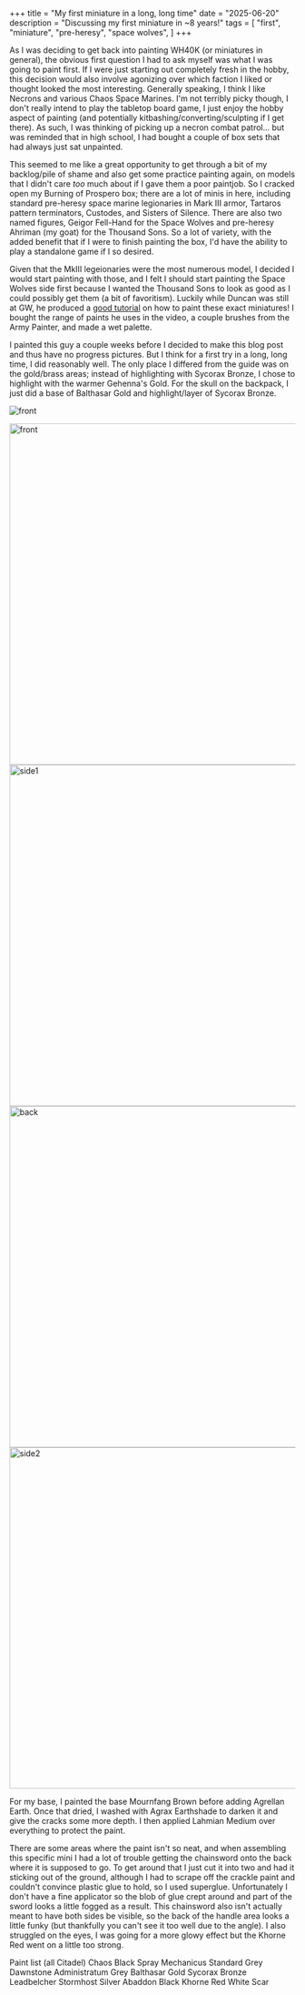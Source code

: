 +++
title = "My first miniature in a long, long time"
date = "2025-06-20"
description = "Discussing my first miniature in ~8 years!"
tags = [
    "first",
    "miniature",
    "pre-heresy",
    "space wolves",
]
+++

As I was deciding to get back into painting WH40K (or miniatures in general), the obvious first question I had to ask myself was what I was going to paint first. If I were just starting out completely fresh in the hobby, this decision would also involve agonizing over which faction I liked or thought looked the most interesting. Generally speaking, I think I like Necrons and various Chaos Space Marines. I'm not terribly picky though, I don't really intend to play the tabletop board game, I just enjoy the hobby aspect of painting (and potentially kitbashing/converting/sculpting if I get there). As such, I was thinking of picking up a necron combat patrol... but was reminded that in high school, I had bought a couple of box sets that had always just sat unpainted.

This seemed to me like a great opportunity to get through a bit of my backlog/pile of shame and also get some practice painting again, on models that I didn't care *too* much about if I gave them a poor paintjob. So I cracked open my Burning of Prospero box; there are a lot of minis in here, including standard pre-heresy space marine legionaries in Mark III armor, Tartaros pattern terminators, Custodes, and Sisters of Silence. There are also two named figures, Geigor Fell-Hand for the Space Wolves and pre-heresy Ahriman (my goat) for the Thousand Sons. So a lot of variety, with the added benefit that if I were to finish painting the box, I'd have the ability to play a standalone game if I so desired.

Given that the MkIII legeionaries were the most numerous model, I decided I would start painting with those, and I felt I should start painting the Space Wolves side first because I wanted the Thousand Sons to look as good as I could possibly get them (a bit of favoritism). Luckily while Duncan was still at GW, he produced a [good tutorial](https://www.youtube.com/watch?v=-cAB8UsSSos) on how to paint these exact miniatures! I bought the range of paints he uses in the video, a couple brushes from the Army Painter, and made a wet palette.

I painted this guy a couple weeks before I decided to make this blog post and thus have no progress pictures. But I think for a first try in a long, long time, I did reasonably well. The only place I differed from the guide was on the gold/brass areas; instead of highlighting with Sycorax Bronze, I chose to highlight with the warmer Gehenna's Gold. For the skull on the backpack, I just did a base of Balthasar Gold and highlight/layer of Sycorax Bronze.

![front](../content/blog/firstmini/im1.JPG)

<img src="im1.JPG" alt="front" width="600"/>

<img src="im2.JPG" alt="side1" width="600"/>

<img src="im3.JPG" alt="back" width="600"/>

<img src="im4.JPG" alt="side2" width="600"/>

For my base, I painted the base Mournfang Brown before adding Agrellan Earth. Once that dried, I washed with Agrax Earthshade to darken it and give the cracks some more depth. I then applied Lahmian Medium over everything to protect the paint.

There are some areas where the paint isn't so neat, and when assembling this specific mini I had a lot of trouble getting the chainsword onto the back where it is supposed to go. To get around that I just cut it into two and had it sticking out of the ground, although I had to scrape off the crackle paint and couldn't convince plastic glue to hold, so I used superglue. Unfortunately I don't have a fine applicator so the blob of glue crept around and part of the sword looks a little fogged as a result. This chainsword also isn't actually meant to have both sides be visible, so the back of the handle area looks a little funky (but thankfully you can't see it too well due to the angle). I also struggled on the eyes, I was going for a more glowy effect but the Khorne Red went on a little too strong.

Paint list (all Citadel)
Chaos Black Spray
Mechanicus Standard Grey
Dawnstone
Administratum Grey
Balthasar Gold
Sycorax Bronze
Leadbelcher
Stormhost Silver
Abaddon Black
Khorne Red
White Scar
